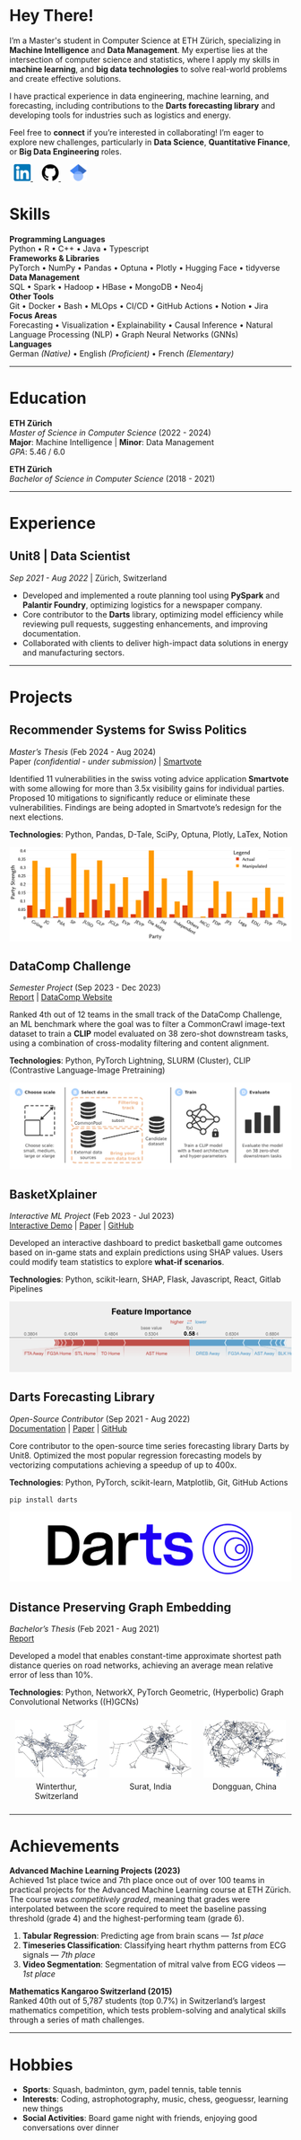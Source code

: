 [//]: # (# Dustin Brunner)

[//]: # ()
[//]: # (**[MSc Computer Science @ ETH Zürich]&#40;https://inf.ethz.ch/&#41;**  )

[//]: # (**Machine Intelligence & Data Management**)

[//]: # (---)

[//]: # ()
[//]: # (## Overview)

[//]: # (- [Hey There!]&#40;#hey-there&#41;)

[//]: # (- [Skills]&#40;#skills&#41;)

[//]: # (- [Education]&#40;#education&#41;)

[//]: # (- [Experience]&#40;#experience&#41;)

[//]: # (- [Projects]&#40;#projects&#41;)

[//]: # (  - [Recommender Systems for Swiss Politics]&#40;#recommender-systems-for-swiss-politics&#41;)

[//]: # (  - [DataComp Challenge]&#40;#datacomp-challenge&#41;)

[//]: # (  - [BasketXplainer]&#40;#basketxplainer&#41;)

[//]: # (  - [Darts Forecasting Library]&#40;#darts-forecasting-library&#41;)

[//]: # (  - [Distance-Preserving Graph Embedding]&#40;#distance-preserving-graph-embedding&#41;)

[//]: # (- [Achievements]&#40;#achievements&#41;)

[//]: # (- [Hobbies]&#40;#hobbies&#41;)

[//]: # ()
[//]: # (---)

# Hey There!

I’m a Master's student in Computer Science at ETH Zürich, specializing in **Machine Intelligence** and **Data Management**. My expertise lies at the intersection of computer science and statistics, where I apply my skills in **machine learning**, and **big data technologies** to solve real-world problems and create effective solutions.

I have practical experience in data engineering, machine learning, and forecasting, including contributions to the **Darts forecasting library** and developing tools for industries such as logistics and energy.

Feel free to **connect** if you’re interested in collaborating! I’m eager to explore new challenges, particularly in **Data Science**, **Quantitative Finance**, or **Big Data Engineering** roles.

<div style="text-align: left; margin-bottom: 20px;">
  <a href="https://www.linkedin.com/in/dustinbrunner" target="_blank" style="margin: 0 8px;"> <!-- Adjusted margin for better spacing -->
    <img src="assets/img/linkedin_favicon.png" alt="LinkedIn" width="30" height="30"/>
  </a>
  <a href="https://github.com/brunnedu" target="_blank" style="margin: 0 8px;">
    <img src="assets/img/github_favicon.png" alt="GitHub" width="30" height="30"/>
  </a>
  <a href="https://scholar.google.com/citations?user=G4x3x_0AAAAJ" target="_blank" style="margin: 0 8px;">
    <img src="assets/img/google_scholar_favicon.png" alt="Google Scholar" width="30" height="30"/>
  </a>
</div>

# Skills

**Programming Languages**  
Python • R • C++ • Java • Typescript  
**Frameworks & Libraries**  
PyTorch • NumPy • Pandas • Optuna • Plotly • Hugging Face • tidyverse  
**Data Management**  
SQL • Spark • Hadoop • HBase • MongoDB • Neo4j  
**Other Tools**  
Git • Docker • Bash • MLOps • CI/CD • GitHub Actions • Notion • Jira  
**Focus Areas**  
Forecasting • Visualization • Explainability • Causal Inference • Natural Language Processing (NLP) • Graph Neural Networks (GNNs)  
**Languages**  
German _(Native)_ • English _(Proficient)_ • French _(Elementary)_

---

# Education

**ETH Zürich**  
*Master of Science in Computer Science* (2022 - 2024)  
**Major**: Machine Intelligence | **Minor**: Data Management  
*GPA*: 5.46 / 6.0  

**ETH Zürich**  
*Bachelor of Science in Computer Science* (2018 - 2021)

---

# Experience

## Unit8 | Data Scientist  
*Sep 2021 - Aug 2022* | Zürich, Switzerland  
- Developed and implemented a route planning tool using **PySpark** and **Palantir Foundry**, optimizing logistics for a newspaper company.
- Core contributor to the **Darts** library, optimizing model efficiency while reviewing pull requests, suggesting enhancements, and improving documentation.
- Collaborated with clients to deliver high-impact data solutions in energy and manufacturing sectors.

---

# Projects

## Recommender Systems for Swiss Politics
*Master’s Thesis* (Feb 2024 - Aug 2024)  
Paper _(confidential - under submission)_ | [Smartvote](https://www.smartvote.ch/)

Identified 11 vulnerabilities in the swiss voting advice application **Smartvote** with
some allowing for more than 3.5x visibility gains for individual parties. Proposed 10
mitigations to significantly reduce or eliminate these vulnerabilities. Findings are
being adopted in Smartvote’s redesign for the next elections.  

**Technologies**: Python, Pandas, D-Tale, SciPy, Optuna, Plotly, LaTex, Notion

![RSFP Manipulation](assets/img/rsfp_manipulation.png)

## DataComp Challenge
*Semester Project* (Sep 2023 - Dec 2023)  
[Report](https://pub.tik.ee.ethz.ch/students/2023-HS/GA-2023-09.pdf) | [DataComp Website](https://www.datacomp.ai/)  

Ranked 4th out of 12 teams in the small track of the DataComp Challenge, an ML benchmark where the goal was to filter a CommonCrawl image-text dataset to train a **CLIP** model evaluated on 38 zero-shot downstream tasks, using a combination of cross-modality filtering and content alignment.  

**Technologies**: Python, PyTorch Lightning, SLURM (Cluster), CLIP (Contrastive Language-Image Pretraining)

![DataComp Workflow](assets/img/datacomp_workflow.png)

## BasketXplainer
*Interactive ML Project* (Feb 2023 - Jul 2023)  
[Interactive Demo](http://b5-winning-in-basketball.course-xai-iml23.isginf.ch/) | [Paper](https://rdcu.be/dXhu2) | [GitHub](https://github.com/brunnedu/BasketXplainer)  

Developed an interactive dashboard to predict basketball game outcomes based on in-game stats and explain predictions using SHAP values. Users could modify team statistics to explore **what-if scenarios**.  

**Technologies**: Python, scikit-learn, SHAP, Flask, Javascript, React, Gitlab Pipelines

![BasketXplainer Prediction](assets/img/basketxplainer_prediction.png)

## Darts Forecasting Library
*Open-Source Contributor* (Sep 2021 - Aug 2022)  
[Documentation](https://unit8co.github.io/darts/) | [Paper](https://arxiv.org/pdf/2110.03224) | [GitHub](https://github.com/unit8co/darts)  

Core contributor to the open-source time series forecasting library Darts by Unit8. Optimized the most popular regression forecasting models by vectorizing computations achieving a speedup of up to 400x.  

**Technologies**: Python, PyTorch, scikit-learn, Matplotlib, Git, GitHub Actions
```
pip install darts
```

![Darts Logo](assets/img/darts.png)

## Distance Preserving Graph Embedding
*Bachelor’s Thesis* (Feb 2021 - Aug 2021)  
[Report](https://pub.tik.ee.ethz.ch/students/2021-FS/BA-2021-17.pdf)  

Developed a model that enables constant-time approximate shortest path distance
queries on road networks, achieving an average mean relative error of less than 10%.  

**Technologies**: Python, NetworkX, PyTorch Geometric, (Hyperbolic) Graph Convolutional Networks ((H)GCNs)

<div style="display: flex; justify-content: space-between; width: 100%; margin: 0;">
  <figure style="flex: 1; text-align: center; margin: 0; padding: 10px;">
    <img src="assets/img/winterthur.png" alt="Winterthur" style="max-width: 100%; height: auto;"/>
    <figcaption style="margin-top: 5px;">Winterthur, Switzerland</figcaption>
  </figure>
  <figure style="flex: 1; text-align: center; margin: 0; padding: 10px;">
    <img src="assets/img/surat.png" alt="Surat" style="max-width: 100%; height: auto;"/>
    <figcaption style="margin-top: 5px;">Surat, India</figcaption>
  </figure>
  <figure style="flex: 1; text-align: center; margin: 0; padding: 10px;">
    <img src="assets/img/dongguan.png" alt="Dongguan" style="max-width: 100%; height: auto;"/>
    <figcaption style="margin-top: 5px;">Dongguan, China</figcaption>
  </figure>
</div>

---

# Achievements

**Advanced Machine Learning Projects (2023)**  
Achieved 1st place twice and 7th place once out of over 100 teams in practical projects for the Advanced Machine Learning course at ETH Zürich. The course was _competitively graded_, meaning that grades were interpolated between the score required to meet the baseline passing threshold (grade 4) and the highest-performing team (grade 6).

1. **Tabular Regression**: Predicting age from brain scans — _1st place_
2. **Timeseries Classification**: Classifying heart rhythm patterns from ECG signals — _7th place_
3. **Video Segmentation**: Segmentation of mitral valve from ECG videos — _1st place_

**Mathematics Kangaroo Switzerland (2015)**  
Ranked 40th out of 5,787 students (top 0.7%) in Switzerland’s largest mathematics competition, which tests problem-solving and analytical skills through a series of math challenges.


---

# Hobbies

- **Sports**: Squash, badminton, gym, padel tennis, table tennis
- **Interests**: Coding, astrophotography, music, chess, geoguessr, learning new things
- **Social Activities**: Board game night with friends, enjoying good conversations over dinner